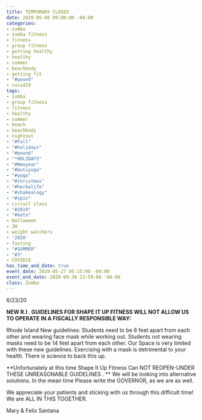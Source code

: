```yaml
---
title: TEMPORARY CLOSED
date: 2020-05-08 00:00:00 -04:00
categories:
- zumba
- zumba fitness
- fitness
- group fitness
- getting healthy
- healthy
- summer
- beachbody
- getting fit
- "#pound"
- covid19
tags:
- zumba
- group fitness
- fitness
- healthy
- summer
- beach
- beachbody
- nightout
- "#Fall"
- "#holidays"
- "#pound"
- "*HOLIDAYS"
- "#Newyear"
- "#butiyoga"
- "#yoga"
- "#christmas"
- "#herbalife"
- "#shakealogy"
- "#spin"
- circuit class
- "#2019"
- "#keto"
- Halloween
- JW
- weight watchers
- '2020'
- fasting
- "#SUMMER"
- "#3"
- COVID19
has_time_and_date: true
event_date: 2020-05-27 05:15:00 -04:00
event_end_date: 2020-09-30 23:59:00 -04:00
class: Zumba
---
```


6/23/20

**NEW R.I . GUIDELINES FOR SHAPE IT UP FITNESS WILL NOT ALLOW US TO OPERATE IN A FISCALLY RESPONSIBLE WAY:**

Rhode Island New guidelines:
Students need to be 6 feet apart from each other and wearing face mask while working out. Students not wearing masks need to be 14 feet apart from each other. Our Space is very limited with these new guidelines. Exercising with a mask is detrimental to your health. There is science to back this up.

**Unfortunately at this time Shape It Up Fitness Can NOT REOPEN-UNDER THESE UNREASONABLE GUIDELINES .
**
We will be looking into alternative solutions. In the mean time
Please write the GOVERNOR, as we are as well.

We appreciate your patients and sticking with us through this difficult time! We are ALL IN THIS TOGETHER.

Mary & Felix Santana
